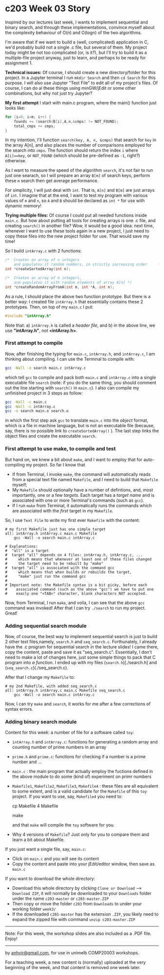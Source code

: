  c203 Week 03 Story
=======
Inspired by our lectures last week, I wants to implement sequential and
binary search, and through these implementations, convince myself about
the complexity behaviour of O(n) and O(logn) of the two algorithms.

I'm aware that if we want to build a (well, complicated) application in C,
we'd probably build not a single .c file, but several of them. 
My project today might be not too complicated (or, is it?), but I'll 
try to build it as a multiple-file project anyway, just to learn,
and perhaps to be ready for assignment 1. 

**Technical issues:**
Of course, I should create a new directory/folder for this project.
In a Jupyter terminal I run `mkdir Search` and then `cd Search` 
for this purpose. I will also use Jupyter "Text File" to edit all
of my project's files. Of course, I can do al these things using 
minGW/jEdit or some other combinations, but why not just try Jupyter?

**My first attempt**
I start with main.c program, where the main() function just looks like:

```c
for (i=0; i<m; i++) {
    founds += (search(B[i],A,n,&cmps) != NOT_FOUND);
    total_cmps += cmps;
}   

```
In my intention, I'll function `search(key, A, n, &cmps)` that search 
for `key` in the array A[n], and also places the number of comparisons 
employed for the search into `cmps`. The function should return the 
index `i` where `A[i]==key`, or `NOT_FOUND` (which should be pre-defined 
as `-1`, right?) otherwise. 

As I want to measure the speed of the algorithm `search`, it's not fair
to run just one searach, so I will prepare an array `B[m]` of search keys,
perform these `m` search then get average performance.

For simplicity, I will just deal with `int`. That is, `A[n]` and `B[m]`
are just arrays of `int`. I imagine that at the end, I want to test
my program with various values of `m` and `n`, so `A` and `B` should 
be declared as `int *` for use with dynamic memory!

**Trying multiple files:**
Of course I could put all needed functions inside `main.c`. 
But how about putting all tools for creating arrays is one .c file,
and creating `search()` in another file? Wow, it would be a good idea:
next time, whenever I want to use these tools again in a new project,
I just need to copy these files into the new project folder for use.
That would save my time!

So I build `intArray.c` with 2 functions: 
```c
/*  Creates an array of n integers
    and populates it random numbers, in strictly increasing order     */
int *createSortedArray(int n);

/*  Creates an array of m integers,
    and populates it with random elements of array A[n] */
int *createRandomArrayFromA(int m, int *A, int n);
``` 
As a rule, I should place the above two function prototype. But there is
a better way: I created file `intArray.h` that essentially contains
these 2 prototypes. Then, on top of my `main.c` I put:
```c
#include "intArray.h"
```
Note that: a) `intArray.h` is called a *header file*, and b) in the above 
line, we use **"intArray.h"**, not **<intArray.h>**.
    
### First attempt to  compile
Now, after finishing the typing for `main.c`, `intArray.h`, and `intArray.c`,
I am thinking about compiling. I can use the Terminal to compile with:
```bash
gcc -Wall -o search main.c intArray.c
```
which tell `gcc` to compile and pack both `main.c` and `intArray.c` into
a single executable file `search` (note: if you do the same thing, you
should comment out the line starting with `search()` in `main.c`).
I also can compile my unfinished project in 3 steps as follow:
```bash
gcc -Wall -c main.c
gcc -Wall -c intArray.c
gcc -o search main.o search.o
```
in which the first step ask `gcc` to translate `main.c` into the 
*object* format, which is a file in machine language, but is not
an executable file (because, say, there is no possible link to 
`createSortedArray()` ). The last step links the object files 
and create the executable `search`.  

### First attempt to use make, to compile and test
But hand on, we knew a bit about `make`, and I want to employ that for
auto-compiling my project. So far I know that
  * If from Terminal, I invoke `make`, the command will automatically
reads from a special text file named `Makefile`, and I need to build
that `Makefile` myself; 
  * My `Makefile` should optionally have a number of defintions, and, most 
importantly, one or a few *targets*. Each target has a *target name* 
and is associated with one or more Terminal's commands (such as `gcc`).
  * If I run `make` from Terminal, it automatically runs the commands
which are associated with the *first* target in my `Makefile`.

So, I use `Text File` to write my first ever `Makefile` with the content:
```make
# my first Makefile just has one simple target
all: intArray.h intArray.c main.c Makefile
	gcc -Wall -o search main.c intArray.c

# Explanations:
#  "all" is a target
#  target "all" depends on 4 files: intArray.h, intArray.c, ...
#     which means that whenever at least one of these files changed
#     the target need to be rebuilt by "make"
#  target "all" is associated with the command gcc
#     which means that when builds or rebuilds the target,
#     "make" just run the command gcc
#
# Important note: the Makefile syntax is a bit picky, before each 
#    associated command (such as the above "gcc") we have to put one
#    exacly one "<TAB>" character, blank characters NOT accepted.   
```
Now, from Terminal, I run `make`, and voila, I can see that the above
`gcc` command was invoked! After that I can try `./search` to run my
project. Great!

### Adding sequential search module
Now, of course, the best way to implement sequential search is just 
to build 2 other text files,namely, `search.h` and `seq_search.c`.
Forthunately, I already have the .c program for sequential search
in the lecture slides! I came there, copy the content, paste and 
save it as "seq_search.c". Essentially, I don't need to make a lot 
of changes here, just some simple things to pack that C program
into *a function*. I ended up with my files (`search.h`)[./search.h]
and (`seq_search.c`)(./seq_search.c).

After that I change my `Makefile` to:
```make
# my 2nd Makefile, with added seq_search.c
all: intArray.h intArray.c main.c Makefile seq_search.c
	gcc -Wall -o search main.c intArray.c
```
Now, I can try `make` and `search`, it works for me after a few 
corrections of syntax errors.

### Adding binary search module
    

Content for this week: a number of file for a software called `toy`:
  * `intArray.h` and `intArray.c`: functions for generating a random array and counting number of prime numbers in an array
  * `prime.h` and `prime.c`: functions for checking if a number is a prime number and ...
  * `main.c` : the main program that actually employ the fuctions defined in the above module to do some (kind of) experiment on primr numbers
  * `Makefile1`, `Makefile2`, `Makefile3`, `Makefile4` : these files are all equivalent to some extent, and is a valid candidate for the `Makefile` of this `toy` project. If you want to use, say, `Makefile4` you need to:

      cp Makefile 4 Makefile

      make
 
    and that `make` will compile the `toy` software for you.
  * Why 4 versions of `Makefile`? Just only for you to compare them and learn a bit about Makefile.   

If you just want a single file, say, `main.c`:
  * Click on `main.c` and you will see its content 
  * Copy the content and paste into your jEdit/editor window, then save as `main.c`

If you want to download the whole directory:
  * Download this whole directory by clicking `Clone or Download` --> `Download ZIP`, it will normally be downloaded to your `Downloads` folder under the name `c203-master` or `c203-master.ZIP`
  * Then copy or move the folder `c203` from `Downloads` to under your working folder `week3/`
  * If the downloaded `c203-master` has the extension `.ZIP`, you likely need to expand the zipped file with command `unzip c203-master.ZIP`
 
-------------------------------------------------------------

Note: For this week, the workshop slides are also included as a .PDF file. Enjoy! 

-------------------------------------------------------------
by anhvir@gmail.com, for use in unimelb COMP20003 workshops.

For a teaching week, a new content is (normally) uploaded at the very beginning of the week, and that content is removed one week later.
